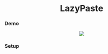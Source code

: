 <h1 align="center">LazyPaste</h1>

### Demo

<div align="center">
    <img src="https://github.com/21andrewchang/LazyPaste/blob/main/assets/autofillscript.gif">
</div>

### Setup
